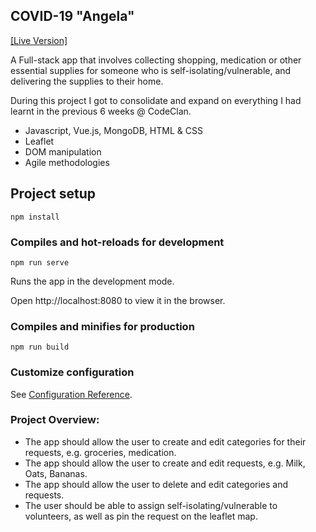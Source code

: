 ## COVID-19 "Angela"
[[Live Version]](https://boring-wozniak-c62dd8.netlify.app/#/)

A Full-stack app that involves collecting shopping, medication or other essential supplies for someone who is self-isolating/vulnerable, and delivering the supplies to their home.

During this project I got to consolidate and expand on everything I had learnt in the previous 6 weeks @ CodeClan.

* Javascript, Vue.js, MongoDB, HTML & CSS
* Leaflet
* DOM manipulation
* Agile methodologies

## Project setup
```
npm install
```

### Compiles and hot-reloads for development
```
npm run serve
```
Runs the app in the development mode.

Open http://localhost:8080 to view it in the browser.

### Compiles and minifies for production
```
npm run build
```

### Customize configuration
See [Configuration Reference](https://cli.vuejs.org/config/).

### Project Overview:

* The app should allow the user to create and edit categories for their requests, e.g. groceries, medication.
* The app should allow the user to create and edit requests, e.g. Milk, Oats, Bananas.
* The app should allow the user to delete and edit categories and requests.
* The user should be able to assign self-isolating/vulnerable to volunteers, as well as pin the request on the leaflet map.
